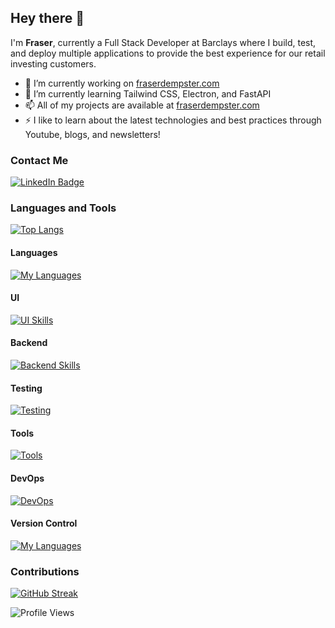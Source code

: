 ## Hey there 👋
I'm **Fraser**, currently a Full Stack Developer at Barclays where I build, test, and deploy multiple applications to provide the best experience for our retail investing customers.

- 🔭 I’m currently working on [fraserdempster.com](fraserdempster.com)
- 🌱 I’m currently learning Tailwind CSS, Electron, and FastAPI
- 📫 All of my projects are available at [fraserdempster.com](fraserdempster.com)
- ⚡ I like to learn about the latest technologies and best practices through Youtube, blogs, and newsletters!

### Contact Me
<div id="badges">
  <a href="https://www.linkedin.com/in/fraser-dempster-0470641ba/">
    <img src="https://img.shields.io/badge/LinkedIn-blue?style=for-the-badge&logo=linkedin&logoColor=white" alt="LinkedIn Badge"/>
  </a>
</div>

### Languages and Tools
[![Top Langs](https://github-readme-stats.vercel.app/api/top-langs/?username=fraser-dempster&layout=compact&theme=vision-friendly-dark)](https://github.com/anuraghazra/github-readme-stats)
#### Languages
[![My Languages](https://skillicons.dev/icons?i=js,ts,java,py&theme=light)](https://skillicons.dev)
#### UI
[![UI Skills](https://skillicons.dev/icons?i=angular,react,nextjs,redux,tailwind,bootstrap,css,html&theme=light)](https://skillicons.dev)
#### Backend
[![Backend Skills](https://skillicons.dev/icons?i=nodejs,spring,fastapi&theme=light)](https://skillicons.dev)
#### Testing
[![Testing](https://skillicons.dev/icons?i=jest,cypress&theme=light)](https://skillicons.dev)
#### Tools
[![Tools](https://skillicons.dev/icons?i=vscode,idea,webpack,notion,figma&theme=light)](https://skillicons.dev)
#### DevOps
[![DevOps](https://skillicons.dev/icons?i=jenkins,openshift&theme=light)](https://skillicons.dev)
#### Version Control
[![My Languages](https://skillicons.dev/icons?i=github,gitlab,bitbucket&theme=light)](https://skillicons.dev)

### Contributions
<a style="display: flex; justify: center;" href="https://git.io/streak-stats"><img src="https://github-readme-streak-stats.herokuapp.com?user=fraser-dempster" alt="GitHub Streak" /></a>

![Profile Views](https://komarev.com/ghpvc/?username=fraser-dempster)
